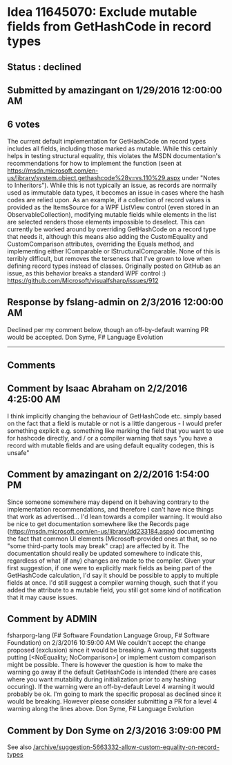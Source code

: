 # Idea 11645070: Exclude mutable fields from GetHashCode in record types #

## Status : declined

## Submitted by amazingant on 1/29/2016 12:00:00 AM

## 6 votes

The current default implementation for GetHashCode on record types includes all fields, including those marked as mutable. While this certainly helps in testing structural equality, this violates the MSDN documentation's recommendations for how to implement the function (seen at https://msdn.microsoft.com/en-us/library/system.object.gethashcode%28v=vs.110%29.aspx under "Notes to Inheritors").
While this is not typically an issue, as records are normally used as immutable data types, it becomes an issue in cases where the hash codes are relied upon. As an example, if a collection of record values is provided as the ItemsSource for a WPF ListView control (even stored in an ObservableCollection<T>), modifying mutable fields while elements in the list are selected renders those elements impossible to deselect.
This can currently be worked around by overriding GetHashCode on a record type that needs it, although this means also adding the CustomEquality and CustomComparison attributes, overriding the Equals method, and implementing either IComparable or IStructuralComparable. None of this is terribly difficult, but removes the terseness that I've grown to love when defining record types instead of classes.
Originally posted on GitHub as an issue, as this behavior breaks a standard WPF control :) https://github.com/Microsoft/visualfsharp/issues/912



## Response by fslang-admin on 2/3/2016 12:00:00 AM

Declined per my comment below, though an off-by-default warning PR would be accepted.
Don Syme, F# Language Evolution

------------------------
## Comments


## Comment by Isaac Abraham on 2/2/2016 4:25:00 AM
I think implicitly changing the behaviour of GetHashCode etc. simply based on the fact that a field is mutable or not is a little dangerous - I would prefer something explicit e.g. something like marking the field that you want to use for hashcode directly, and / or a compiler warning that says "you have a record with mutable fields and are using default equality codegen, this is unsafe"


## Comment by amazingant on 2/2/2016 1:54:00 PM
Since someone somewhere may depend on it behaving contrary to the implementation recommendations, and therefore I can't have nice things that work as advertised... I'd lean towards a compiler warning.
It would also be nice to get documentation somewhere like the Records page (https://msdn.microsoft.com/en-us/library/dd233184.aspx) documenting the fact that common UI elements (Microsoft-provided ones at that, so no "some third-party tools may break" crap) are affected by it. The documentation should really be updated somewhere to indicate this, regardless of what (if any) changes are made to the compiler.
Given your first suggestion, if one were to explicitly mark fields as being part of the GetHashCode calculation, I'd say it should be possible to apply to multiple fields at once. I'd still suggest a compiler warning though, such that if you added the attribute to a mutable field, you still got some kind of notification that it may cause issues.


## Comment by ADMIN
fsharporg-lang (F# Software Foundation Language Group, F# Software Foundation) on 2/3/2016 10:59:00 AM
We couldn't accept the change proposed (exclusion) since it would be breaking.
A warning that suggests putting [<NoEquality; NoComparison>] or implement custom comparison might be possible. There is however the question is how to make the warning go away if the default GetHashCode is intended (there are cases where you want mutability during initialization prior to any hashing occuring). If the warning were an off-by-default Level 4 warning it would probably be ok.
I'm going to mark the specific proposal as declined since it would be breaking. However please consider submitting a PR for a level 4 warning along the lines above.
Don Syme, F# Language Evolution


## Comment by Don Syme on 2/3/2016 3:09:00 PM
See also [/archive/suggestion-5663332-allow-custom-equality-on-record-types](/archive/suggestion-5663332-allow-custom-equality-on-record-types.md)

